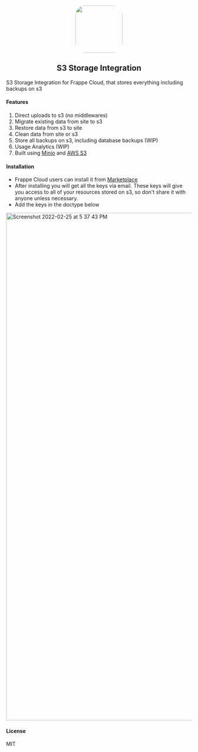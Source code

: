 <div align="center">
    <img src="https://frappecloud.com/files/6.png" style="height:128px;border-radius:25px;">
    <h2>S3 Storage Integration</h2>
</div>

S3 Storage Integration for Frappe Cloud, that stores everything including backups on s3

#### Features
1. Direct uploads to s3 (no middlewares)
2. Migrate existing data from site to s3
3. Restore data from s3 to site
4. Clean data from site or s3
5. Store all backups on s3, including database backups (WIP)
6. Usage Analytics (WIP)
6. Built using [Minio](https://min.io/) and [AWS S3](https://aws.amazon.com/s3/)

#### Installation
* Frappe Cloud users can install it from [Marketplace](https://frappecloud.com/marketplace/apps/storage_integration)
* After installing you will get all the keys via email. These keys will give you access to all of your resources stored on s3, so don't share it with anyone unless necessary.
* Add the keys in the doctype below
<img width="1376" alt="Screenshot 2022-02-25 at 5 37 43 PM" src="https://user-images.githubusercontent.com/50401596/155713102-22415afd-6775-4034-89f5-d32583050e01.png">

#### License

MIT
